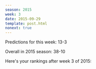 ```yaml
---
season: 2015
week: 3
date: 2015-09-29
template: post.html
nonext: true
---
```


Predictions for this week: 13-3

Overall in 2015 season: 38-10

Here's your rankings after week 3 of 2015:
